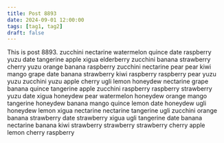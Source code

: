 ```yaml
---
title: Post 8893
date: 2024-09-01 12:00:00
tags: [tag1, tag2]
draft: false
---
```

This is post 8893.
zucchini
nectarine
watermelon
quince
date
raspberry
yuzu
date
tangerine
apple
xigua
elderberry
zucchini
banana
strawberry
cherry
yuzu
orange
banana
raspberry
zucchini
nectarine
pear
pear
kiwi
mango
grape
date
banana
strawberry
kiwi
raspberry
raspberry
pear
yuzu
yuzu
zucchini
yuzu
apple
cherry
ugli
lemon
honeydew
nectarine
grape
banana
quince
tangerine
apple
zucchini
raspberry
raspberry
strawberry
yuzu
date
xigua
honeydew
pear
watermelon
honeydew
orange
mango
tangerine
honeydew
banana
mango
quince
lemon
date
honeydew
ugli
honeydew
lemon
xigua
nectarine
nectarine
tangerine
ugli
zucchini
orange
banana
strawberry
date
strawberry
xigua
ugli
tangerine
date
banana
nectarine
banana
kiwi
strawberry
strawberry
strawberry
cherry
apple
lemon
cherry
raspberry
